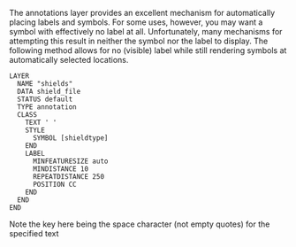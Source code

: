 The annotations layer provides an excellent mechanism for automatically placing labels and symbols.  For some uses, however, you may want a symbol with effectively no label at all.  Unfortunately, many mechanisms for attempting this result in neither the symbol nor the label to display.  The following method allows for no (visible) label while still rendering symbols at automatically selected locations.
                                                                                                                                                                                                                                                                                                                                                                                                                      

```                                                                                                                                                                                                                                                                                                                                                                                                                   
LAYER                                                                                                                                                                                                                                                                                                                                                                                                                 
  NAME "shields"                                                                                                                                                                                                                                                                                                                                                                                                      
  DATA shield_file                                                                                                                                                                                                                                                                                                                                                                                                    
  STATUS default                                                                                                                                                                                                                                                                                                                                                                                                      
  TYPE annotation                                                                                                                                                                                                                                                                                                                                                                                                     
  CLASS                                                                                                                                                                                                                                                                                                                                                                                                               
    TEXT ' '                                                                                                                                                                                                                                                                                                                                                                                                          
    STYLE                                                                                                                                                                                                                                                                                                                                                                                                             
      SYMBOL [shieldtype]                                                                                                                                                                                                                                                                                                                                                                                             
    END                                                                                                                                                                                                                                                                                                                                                                                                               
    LABEL                                                                                                                                                                                                                                                                                                                                                                                                             
      MINFEATURESIZE auto                                                                                                                                                                                                                                                                                                                                                                                             
      MINDISTANCE 10                                                                                                                                                                                                                                                                                                                                                                                                  
      REPEATDISTANCE 250                                                                                                                                                                                                                                                                                                                                                                                              
      POSITION CC                                                                                                                                                                                                                                                                                                                                                                                                     
    END                                                                                                                                                                                                                                                                                                                                                                                                               
  END                                                                                                                                                                                                                                                                                                                                                                                                                 
END                                                                                                                                                                                                                                                                                                                                                                                                                   
```                                                                                                                                                                                                                                                                                                                                                                                                                   
                                                                                                                                                                                                                                                                                                                                                                                                                      
Note the key here being the space character (not empty quotes) for the specified text

